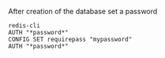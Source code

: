 After creation of the database set a password

    redis-cli
    AUTH "*password*"
    CONFIG SET requirepass "mypassword"
    AUTH "*password*"
    

